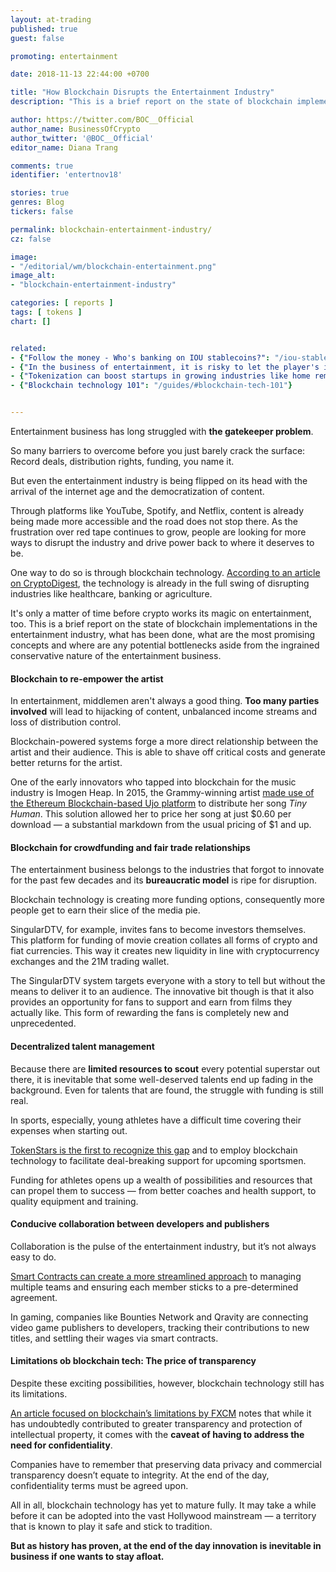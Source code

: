 ```yaml
---
layout: at-trading
published: true
guest: false

promoting: entertainment

date: 2018-11-13 22:44:00 +0700

title: "How Blockchain Disrupts the Entertainment Industry"
description: "This is a brief report on the state of blockchain implementations in the entertainment industry. What has been done, what are the most promising concepts and where are any potential bottlenecks aside from the ingrained conservative nature of the entertainment business."

author: https://twitter.com/BOC__Official
author_name: BusinessOfCrypto
author_twitter: '@BOC__Official'
editor_name: Diana Trang

comments: true
identifier: 'entertnov18'

stories: true
genres: Blog
tickers: false

permalink: blockchain-entertainment-industry/
cz: false

image:
- "/editorial/wm/blockchain-entertainment.png"
image_alt:
- "blockchain-entertainment-industry"

categories: [ reports ]
tags: [ tokens ]
chart: []


related:
- {"Follow the money - Who's banking on IOU stablecoins?": "/iou-stablecoins-potential/"}
- {"In the business of entertainment, it is risky to let the player's interest wane": "/etheremon-kyber-network/"}
- {"Tokenization can boost startups in growing industries like home remodeling": "/tokenization-startup-boost/"}
- {"Blockchain technology 101": "/guides/#blockchain-tech-101"}


---
```


Entertainment business has long struggled with **the gatekeeper problem**.

So many barriers to overcome before you just barely crack the surface: Record deals, distribution rights, funding, you name it.

But even the entertainment industry is being flipped on its head with the arrival of the internet age and the democratization of content.

Through platforms like YouTube, Spotify, and Netflix, content is already being made more accessible and the road does not stop there. As the frustration over red tape continues to grow, people are looking for more ways to disrupt the industry and drive power back to where it deserves to be.

One way to do so is through blockchain technology. <a href="https://cryptodigestnews.com/5-industries-blockchain-is-disrupting-d219611b029c">According to an article on CryptoDigest</a>, the technology is already in the full swing of disrupting industries like healthcare, banking or agriculture.

It's only a matter of time before crypto works its magic on entertainment, too. This is a brief report on the state of blockchain implementations in the entertainment industry, what has been done, what are the most promising concepts and where are any potential bottlenecks aside from the ingrained conservative nature of the entertainment business.

#### Blockchain to re-empower the artist

In entertainment, middlemen aren't always a good thing. **Too many parties involved** will lead to hijacking of content, unbalanced income streams and loss of distribution control.

Blockchain-powered systems forge a more direct relationship between the artist and their audience. This is able to shave off critical costs and generate better returns for the artist.

One of the early innovators who tapped into blockchain for the music industry is Imogen Heap. In 2015, the Grammy-winning artist <a href="https://www.wired.co.uk/article/blockchain-disrupting-music-mycelia">made use of the Ethereum Blockchain-based Ujo platform</a> to distribute her song <em>Tiny Human</em>. This solution allowed her to price her song at just $0.60 per download — a substantial markdown from the usual pricing of $1 and up.

#### Blockchain for crowdfunding and fair trade relationships

The entertainment business belongs to the industries that forgot to innovate for the past few decades and its **bureaucratic model** is ripe for disruption.

Blockchain technology is creating more funding options, consequently more people get to earn their slice of the media pie.

SingularDTV, for example, invites fans to become investors themselves. This platform for funding of movie creation collates all forms of crypto and fiat currencies. This way it creates new liquidity in line with cryptocurrency exchanges and the 21M trading wallet.

The SingularDTV system targets everyone with a story to tell but without the means to deliver it to an audience. The innovative bit though is that it also provides an opportunity for fans to support and earn from films they actually like. This form of rewarding the fans is completely new and unprecedented.

#### Decentralized talent management

Because there are **limited resources to scout** every potential superstar out there, it is inevitable that some well-deserved talents end up fading in the background. Even for talents that are found, the struggle with funding is still real.

In sports, especially, young athletes have a difficult time covering their expenses when starting out.

<a href="https://www.coinspeaker.com/2017/09/12/decade-sports-industry-wont-blockchain-will-responsible">TokenStars is the first to recognize this gap</a> and to employ blockchain technology to facilitate deal-breaking support for upcoming sportsmen.

Funding for athletes opens up a wealth of possibilities and resources that can propel them to success — from better coaches and health support, to quality equipment and training.

#### Conducive collaboration between developers and publishers

Collaboration is the pulse of the entertainment industry, but it’s not always easy to do.

<a href="https://news.altcointrading.net/how-blockchain-disrupts-legal">Smart Contracts can create a more streamlined approach</a> to managing multiple teams and ensuring each member sticks to a pre-determined agreement.

In gaming, companies like Bounties Network and Qravity are connecting video game publishers to developers, tracking their contributions to new titles, and settling their wages via smart contracts.

#### Limitations ob blockchain tech: The price of transparency

Despite these exciting possibilities, however, blockchain technology still has its limitations.

<a href="https://www.fxcm.com/insights/what-are-blockchains-limitations/">An article focused on blockchain’s limitations by FXCM</a> notes that while it has undoubtedly contributed to greater transparency and protection of intellectual property, it comes with the **caveat of having to address the need for confidentiality**.

Companies have to remember that preserving data privacy and commercial transparency doesn’t equate to integrity. At the end of the day, confidentiality terms must be agreed upon.

All in all, blockchain technology has yet to mature fully. It may take a while before it can be adopted into the vast Hollywood mainstream — a territory that is known to play it safe and stick to tradition.

**But as history has proven, at the end of the day innovation is inevitable in business if one wants to stay afloat.**
